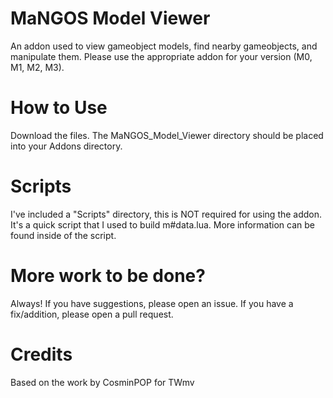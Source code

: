 # MaNGOS Model Viewer
An addon used to view gameobject models, find nearby gameobjects, and manipulate them.
Please use the appropriate addon for your version (M0, M1, M2, M3).

# How to Use
Download the files. The MaNGOS_Model_Viewer directory should be placed into your Addons directory.

# Scripts
I've included a "Scripts" directory, this is NOT required for using the addon. It's a quick script that I used to build m#data.lua.
More information can be found inside of the script.

# More work to be done?
Always! If you have suggestions, please open an issue. If you have a fix/addition, please open a pull request.

# Credits
Based on the work by CosminPOP for TWmv
